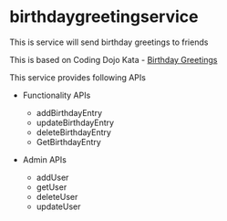 # birthdaygreetingservice
This is service will send birthday greetings to friends

This is based on Coding Dojo Kata - [Birthday Greetings](https://codingdojo.org/kata/birthday-greetings/)

This service provides following APIs
* Functionality APIs
  - addBirthdayEntry
  - updateBirthdayEntry
  - deleteBirthdayEntry
  - GetBirthdayEntry

* Admin APIs
  - addUser
  - getUser
  - deleteUser
  - updateUser

